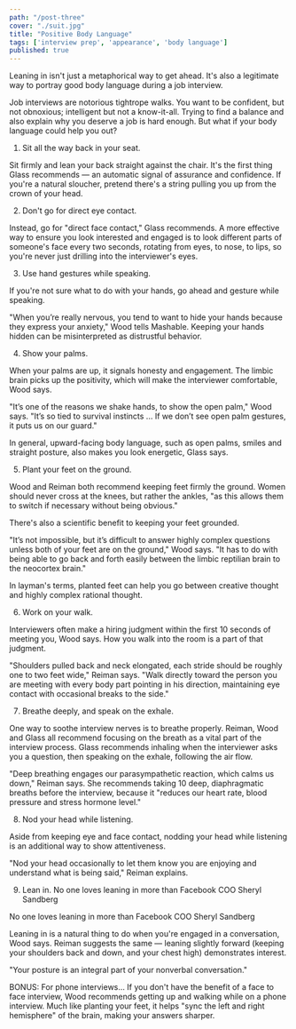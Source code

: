 ```yaml
---
path: "/post-three"
cover: "./suit.jpg"
title: "Positive Body Language"
tags: ['interview prep', 'appearance', 'body language']
published: true
---
```

Leaning in isn't just a metaphorical way to get ahead. It's also a legitimate way to portray good body language during a job interview.

Job interviews are notorious tightrope walks. You want to be confident, but not obnoxious; intelligent but not a know-it-all. Trying to find a balance and also explain why you deserve a job is hard enough. But what if your body language could help you out?

1. Sit all the way back in your seat.

Sit firmly and lean your back straight against the chair. It's the first thing Glass recommends — an automatic signal of assurance and confidence. If you're a natural sloucher, pretend there's a string pulling you up from the crown of your head.

2. Don't go for direct eye contact.

Instead, go for "direct face contact," Glass recommends. A more effective way to ensure you look interested and engaged is to look different parts of someone's face every two seconds, rotating from eyes, to nose, to lips, so you're never just drilling into the interviewer's eyes.

3. Use hand gestures while speaking.

If you're not sure what to do with your hands, go ahead and gesture while speaking.

"When you’re really nervous, you tend to want to hide your hands because they express your anxiety," Wood tells Mashable. Keeping your hands hidden can be misinterpreted as distrustful behavior.

4. Show your palms.

When your palms are up, it signals honesty and engagement. The limbic brain picks up the positivity, which will make the interviewer comfortable, Wood says.

"It’s one of the reasons we shake hands, to show the open palm," Wood says. "It’s so tied to survival instincts ... If we don’t see open palm gestures, it puts us on our guard."

In general, upward-facing body language, such as open palms, smiles and straight posture, also makes you look energetic, Glass says.

5. Plant your feet on the ground.

Wood and Reiman both recommend keeping feet firmly the ground. Women should never cross at the knees, but rather the ankles, "as this allows them to switch if necessary without being obvious."

There's also a scientific benefit to keeping your feet grounded.

"It’s not impossible, but it’s difficult to answer highly complex questions unless both of your feet are on the ground," Wood says. "It has to do with being able to go back and forth easily between the limbic reptilian brain to the neocortex brain."

In layman's terms, planted feet can help you go between creative thought and highly complex rational thought.

6. Work on your walk.

Interviewers often make a hiring judgment within the first 10 seconds of meeting you, Wood says. How you walk into the room is a part of that judgment.

"Shoulders pulled back and neck elongated, each stride should be roughly one to two feet wide," Reiman says. "Walk directly toward the person you are meeting with every body part pointing in his direction, maintaining eye contact with occasional breaks to the side."

7. Breathe deeply, and speak on the exhale.

One way to soothe interview nerves is to breathe properly. Reiman, Wood and Glass all recommend focusing on the breath as a vital part of the interview process. Glass recommends inhaling when the interviewer asks you a question, then speaking on the exhale, following the air flow.

"Deep breathing engages our parasympathetic reaction, which calms us down," Reiman says. She recommends taking 10 deep, diaphragmatic breaths before the interview, because it "reduces our heart rate, blood pressure and stress hormone level."

8. Nod your head while listening.

Aside from keeping eye and face contact, nodding your head while listening is an additional way to show attentiveness.

"Nod your head occasionally to let them know you are enjoying and understand what is being said," Reiman explains.

9. Lean in.
 No one loves leaning in more than Facebook COO Sheryl Sandberg

No one loves leaning in more than Facebook COO Sheryl Sandberg

Leaning in is a natural thing to do when you're engaged in a conversation, Wood says. Reiman suggests the same — leaning slightly forward (keeping your shoulders back and down, and your chest high) demonstrates interest.

"Your posture is an integral part of your nonverbal conversation."

BONUS: For phone interviews...
If you don't have the benefit of a face to face interview, Wood recommends getting up and walking while on a phone interview. Much like planting your feet, it helps "sync the left and right hemisphere" of the brain, making your answers sharper.